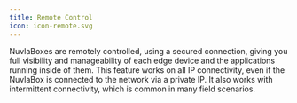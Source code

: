```yaml
---
title: Remote Control
icon: icon-remote.svg
---
```


NuvlaBoxes are remotely controlled, using a secured connection, giving you full visibility and manageability of each edge device and the applications running inside of them. This feature works on all IP connectivity, even if the NuvlaBox is connected to the network via a private IP. It also works with intermittent connectivity, which is common in many field scenarios.

